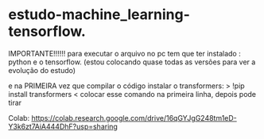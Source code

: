 # estudo-machine_learning-tensorflow. 
IMPORTANTE!!!!!! 
para executar o arquivo no pc tem que ter instalado : python e o tensorflow. (estou colocando quase todas as versões para ver a evolução do estudo)

e na PRIMEIRA vez que compilar o código instalar o transformers: > !pip install transformers < colocar esse comando na primeira linha, depois pode tirar

Colab:
https://colab.research.google.com/drive/16qGYJgG248tm1eD-Y3k6zt7AiA444DhF?usp=sharing
